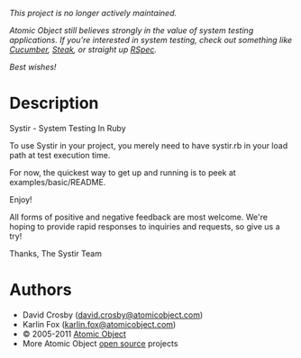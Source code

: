 _This project is no longer actively maintained._

_Atomic Object still believes strongly in the value of system testing applications. If you're interested in system testing, check out something like [Cucumber](http://cukes.info/), [Steak](https://github.com/cavalle/steak), or straight up [RSpec](http://relishapp.com/rspec)._

_Best wishes!_

Description
===========
Systir - System Testing In Ruby

To use Systir in your project, you merely need to have systir.rb in your load path at test execution time.

For now, the quickest way to get up and running is to peek at examples/basic/README.

Enjoy!

All forms of positive and negative feedback are most welcome.  We're hoping to provide rapid responses to inquiries and requests, so give us a try!

Thanks,
The Systir Team

Authors
=======
* David Crosby (david.crosby@atomicobject.com)
* Karlin Fox (karlin.fox@atomicobject.com)
* © 2005-2011 [Atomic Object](http://www.atomicobject.com/)
* More Atomic Object [open source](http://www.atomicobject.com/pages/Software+Commons) projects
